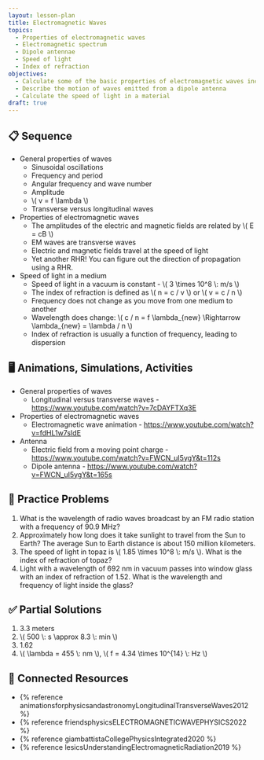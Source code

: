 ```yaml
---
layout: lesson-plan
title: Electromagnetic Waves
topics:
  - Properties of electromagnetic waves
  - Electromagnetic spectrum
  - Dipole antennae
  - Speed of light
  - Index of refraction
objectives:
  - Calculate some of the basic properties of electromagnetic waves including wavelength, frequency, and wavenumber
  - Describe the motion of waves emitted from a dipole antenna
  - Calculate the speed of light in a material
draft: true
---
```


## 📋 Sequence

* General properties of waves
  * Sinusoidal oscillations
  * Frequency and period
  * Angular frequency and wave number
  * Amplitude
  * \\( v = f \\lambda \\)
  * Transverse versus longitudinal waves
* Properties of electromagnetic waves
  * The amplitudes of the electric and magnetic fields are related by \\( E = cB \\)
  * EM waves are transverse waves
  * Electric and magnetic fields travel at the speed of light
  * Yet another RHR! You can figure out the direction of propagation using a RHR.
* Speed of light in a medium
  * Speed of light in a vacuum is constant - \\( 3 \\times 10^8 \\: m/s \\)
  * The index of refraction is defined as \\( n = c / v \\) or \\( v = c / n \\)
  * Frequency does not change as you move from one medium to another
  * Wavelength does change: \\( c / n = f \\lambda_{new} \\Rightarrow \\lambda_{new} = \\lambda / n \\)
  * Index of refraction is usually a function of frequency, leading to dispersion

## 🖥️ Animations, Simulations, Activities

* General properties of waves
  * Longitudinal versus transverse waves - <https://www.youtube.com/watch?v=7cDAYFTXq3E>
* Properties of electromagnetic waves
  * Electromagnetic wave animation - <https://www.youtube.com/watch?v=fdHL1w7sIdE>
* Antenna
  * Electric field from a moving point charge - <https://www.youtube.com/watch?v=FWCN_uI5ygY&t=112s>
  * Dipole antenna - <https://www.youtube.com/watch?v=FWCN_uI5ygY&t=165s>

## 📝 Practice Problems

1. What is the wavelength of radio waves broadcast by an FM radio station with a frequency of 90.9 MHz?
2. Approximately how long does it take sunlight to travel from the Sun to Earth? The average Sun to Earth distance is about 150 million kilometers.
3. The speed of light in topaz is \\( 1.85 \\times 10^8 \\: m/s \\). What is the index of refraction of topaz?
4. Light with a wavelength of 692 nm in vacuum passes into window glass with an index of refraction of 1.52. What is the wavelength and frequency of light inside the glass?

## ✅ Partial Solutions

1. 3.3 meters
2. \\( 500 \\: s \\approx 8.3 \\: min \\)
3. 1.62
4. \\( \lambda = 455 \\: nm \\), \\( f = 4.34 \\times 10^{14} \\: Hz \\)

## 📘 Connected Resources

* {% reference animationsforphysicsandastronomyLongitudinalTransverseWaves2012 %}
* {% reference friendsphysicsELECTROMAGNETICWAVEPHYSICS2022 %}
* {% reference giambattistaCollegePhysicsIntegrated2020 %}
* {% reference lesicsUnderstandingElectromagneticRadiation2019 %}
